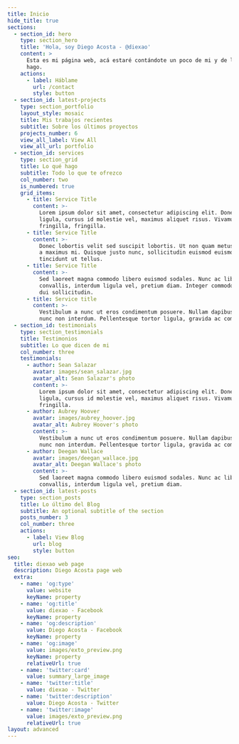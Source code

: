 ```yaml
---
title: Inicio
hide_title: true
sections:
  - section_id: hero
    type: section_hero
    title: 'Hola, soy Diego Acosta - @diexao'
    content: >
      Esta es mi página web, acá estaré contándote un poco de mi y de lo que
      hago. 
    actions:
      - label: Háblame
        url: /contact
        style: button
  - section_id: latest-projects
    type: section_portfolio
    layout_style: mosaic
    title: Mis trabajos recientes
    subtitle: Sobre los últimos proyectos
    projects_number: 6
    view_all_label: View All
    view_all_url: portfolio
  - section_id: services
    type: section_grid
    title: Lo qué hago
    subtitle: Todo lo que te ofrezco
    col_number: two
    is_numbered: true
    grid_items:
      - title: Service Title
        content: >-
          Lorem ipsum dolor sit amet, consectetur adipiscing elit. Donec nisl
          ligula, cursus id molestie vel, maximus aliquet risus. Vivamus in nibh
          fringilla, fringilla.
      - title: Service Title
        content: >-
          Donec lobortis velit sed suscipit lobortis. Ut non quam metus. Nullam
          a maximus mi. Quisque justo nunc, sollicitudin euismod euismod at,
          tincidunt ut tellus.
      - title: Service Title
        content: >-
          Sed laoreet magna commodo libero euismod sodales. Nunc ac libero
          convallis, interdum ligula vel, pretium diam. Integer commodo sem at
          dui sollicitudin.
      - title: Service title
        content: >-
          Vestibulum a nunc ut eros condimentum posuere. Nullam dapibus quis
          nunc non interdum. Pellentesque tortor ligula, gravida ac commodo eu.
  - section_id: testimonials
    type: section_testimonials
    title: Testimonios
    subtitle: Lo que dicen de mi
    col_number: three
    testimonials:
      - author: Sean Salazar
        avatar: images/sean_salazar.jpg
        avatar_alt: Sean Salazar's photo
        content: >-
          Lorem ipsum dolor sit amet, consectetur adipiscing elit. Donec nisl
          ligula, cursus id molestie vel, maximus aliquet risus. Vivamus in nibh
          fringilla.
      - author: Aubrey Hoover
        avatar: images/aubrey_hoover.jpg
        avatar_alt: Aubrey Hoover's photo
        content: >-
          Vestibulum a nunc ut eros condimentum posuere. Nullam dapibus quis
          nunc non interdum. Pellentesque tortor ligula, gravida ac commodo eu.
      - author: Deegan Wallace
        avatar: images/deegan_wallace.jpg
        avatar_alt: Deegan Wallace's photo
        content: >-
          Sed laoreet magna commodo libero euismod sodales. Nunc ac libero
          convallis, interdum ligula vel, pretium diam.
  - section_id: latest-posts
    type: section_posts
    title: Lo último del Blog
    subtitle: An optional subtitle of the section
    posts_number: 3
    col_number: three
    actions:
      - label: View Blog
        url: blog
        style: button
seo:
  title: diexao web page
  description: Diego Acosta page web
  extra:
    - name: 'og:type'
      value: website
      keyName: property
    - name: 'og:title'
      value: diexao - Facebook
      keyName: property
    - name: 'og:description'
      value: Diego Acosta - Facebook
      keyName: property
    - name: 'og:image'
      value: images/exto_preview.png
      keyName: property
      relativeUrl: true
    - name: 'twitter:card'
      value: summary_large_image
    - name: 'twitter:title'
      value: diexao - Twitter
    - name: 'twitter:description'
      value: Diego Acosta - Twitter
    - name: 'twitter:image'
      value: images/exto_preview.png
      relativeUrl: true
layout: advanced
---
```

